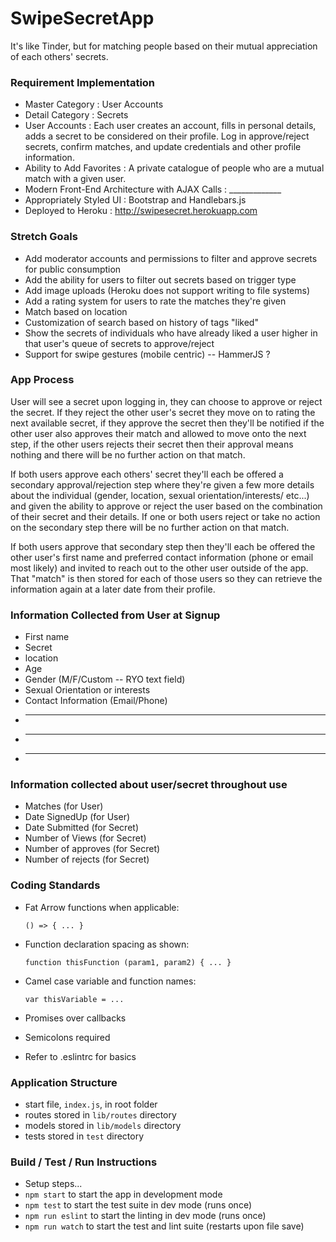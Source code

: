 # SwipeSecretApp
It's like Tinder, but for matching people based on their mutual appreciation of each others' secrets.

### Requirement Implementation
* Master Category : User Accounts
* Detail Category : Secrets
* User Accounts : Each user creates an account, fills in personal details, adds a secret to be considered on their profile. Log in approve/reject secrets, confirm matches, and update credentials and other profile information.
* Ability to Add Favorites : A private catalogue of people who are a mutual match with a given user.
* Modern Front-End Architecture with AJAX Calls : _____________
* Appropriately Styled UI : Bootstrap and Handlebars.js
* Deployed to Heroku : http://swipesecret.herokuapp.com

### Stretch Goals

* Add moderator accounts and permissions to filter and approve secrets for public consumption
* Add the ability for users to filter out secrets based on trigger type
* Add image uploads (Heroku does not support writing to file systems)
* Add a rating system for users to rate the matches they're given
* Match based on location
* Customization of search based on history of tags "liked"
* Show the secrets of individuals who have already liked a user higher in that user's queue of secrets to approve/reject
* Support for swipe gestures (mobile centric) -- HammerJS ?

### App Process

User will see a secret upon logging in, they can choose to approve or reject the secret. If they reject the other user's secret they move on to rating the next available secret, if they approve the secret then they'll be notified if the other user also approves their match and allowed to move onto the next step, if the other users rejects their secret then their approval means nothing and there will be no further action on that match.

If both users approve each others' secret they'll each be offered a secondary approval/rejection step where they're given a few more details about the individual (gender, location, sexual orientation/interests/ etc...) and given the ability to approve or reject the user based on the combination of their secret and their details. If one or both users reject or take no action on the secondary step there will be no further action on that match.

If both users approve that secondary step then they'll each be offered the other user's first name and preferred contact information (phone or email most likely) and invited to reach out to the other user outside of the app. That "match" is then stored for each of those users so they can retrieve the information again at a later date from their profile.

### Information Collected from User at Signup

* First name
* Secret
* location
* Age
* Gender (M/F/Custom -- RYO text field)
* Sexual Orientation or interests
* Contact Information (Email/Phone)
* _____
* _____
* _____

### Information collected about user/secret throughout use

* Matches (for User)
* Date SignedUp (for User)
* Date Submitted (for Secret)
* Number of Views (for Secret)
* Number of approves (for Secret)
* Number of rejects (for Secret)

### Coding Standards

* Fat Arrow functions when applicable:

  `() => { ... }`

* Function declaration spacing as shown:

  `function thisFunction (param1, param2) { ... }`

* Camel case variable and function names:

  `var thisVariable = ...`

* Promises over callbacks

* Semicolons required

* Refer to .eslintrc for basics

### Application Structure

* start file, `index.js`, in root folder
* routes stored in `lib/routes` directory
* models stored in `lib/models` directory
* tests stored in `test` directory

### Build / Test / Run Instructions

* Setup steps...
* `npm start` to start the app in development mode
* `npm test` to start the test suite in dev mode (runs once)
* `npm run eslint` to start the linting in dev mode (runs once)
* `npm run watch` to start the test and lint suite (restarts upon file save)
